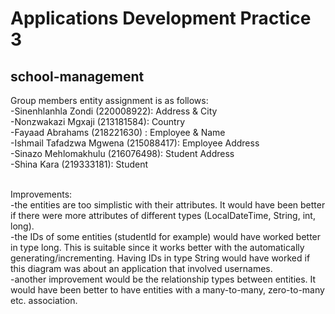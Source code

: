 # Applications Development Practice 3
## school-management

Group members entity assignment is as follows: <br>
-Sinenhlanhla Zondi (220008922): Address & City <br>
-Nonzwakazi Mgxaji (213181584): Country <br>
-Fayaad Abrahams (218221630) : Employee & Name <br>
-Ishmail Tafadzwa Mgwena (215088417): Employee Address <br>
-Sinazo Mehlomakhulu (216076498): Student Address <br>
-Shina Kara (219333181): Student <br><br>

Improvements: <br>
-the entities are too simplistic with their attributes. It would have been better if 
there were more attributes of different types (LocalDateTime, String, int, long). <br>
-the IDs of some entities (studentId for example) would have worked better in type 
long. This is suitable since it works better with the automatically generating/incrementing. Having 
IDs in type String would have worked if this diagram was about an application that involved usernames.<br>
-another improvement would be the relationship types between entities. It would have been better to have
entities with a many-to-many, zero-to-many etc. association. <br>
